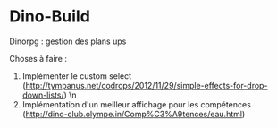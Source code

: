 # Dino-Build
Dinorpg : gestion des plans ups


Choses à faire :

1) Implémenter le custom select (http://tympanus.net/codrops/2012/11/29/simple-effects-for-drop-down-lists/) \n
2) Implémentation d'un meilleur affichage pour les compétences  (http://dino-club.olympe.in/Comp%C3%A9tences/eau.html)
